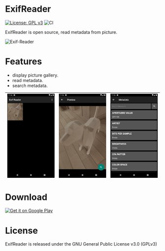 # ExifReader

[![License: GPL v3](https://img.shields.io/badge/License-GPL%20v3-blue.svg)](LICENSE.md)
![CI](https://github.com/kaleidot725/emomemo/workflows/merge_check/badge.svg
)

ExifReader is open source, read metadata from picture.

![Exif-Reader](./Exif-Reader.png)

# Features

- display picture gallery.
- read metadata.
- search metadata.

|![no1](./no1.png) | ![no2](./no2.png) | ![no3](./no3.png) |
| -- | -- | -- |

# Download

<a href='https://play.google.com/store/apps/details?id=kaleidot725.exifreader&hl=en&gl=US'><img alt='Get it on Google Play' src='https://play.google.com/intl/en_us/badges/static/images/badges/en_badge_web_generic.png' height=100/></a>

# License

ExifReader is released under the GNU General Public License v3.0 (GPLv3)

